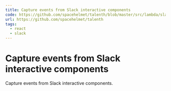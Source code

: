 ```yaml
---
title: Capture events from Slack interactive components
code: https://github.com/spacehelmet/talenth/blob/master/src/lambda/slack_interactive.js
url: https://github.com/spacehelmet/talenth
tags: 
  - react
  - slack
---
```


# Capture events from Slack interactive components

Capture events from Slack interactive components.
